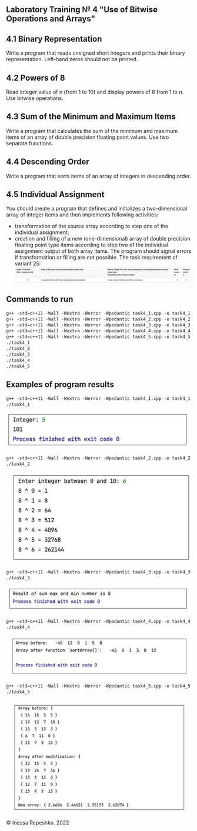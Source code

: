 ## Laboratory Training № 4 "Use of Bitwise Operations and Arrays"

## 4.1 Binary Representation

Write a program that reads unsigned short integers and prints their binary representation. Left-hand zeros should not be printed.

## 4.2 Powers of 8

Read integer value of n (from 1 to 10) and display powers of 8 from 1 to n. Use bitwise operations.

## 4.3 Sum of the Minimum and Maximum Items

Write a program that calculates the sum of the minimum and maximum items of an array of double precision floating point values. Use two separate functions.

## 4.4 Descending Order

Write a program that sorts items of an array of integers in descending order.

## 4.5 Individual Assignment

You should create a program that defines and initializes a two-dimensional array of integer items and then implements following activities:
* transformation of the source array according to step one of the individual assignment;
* creation and filling of a new (one-dimensional) array of double precision floating point type items according to step two of the individual assignment output of both array items.
The program should signal errors if transformation or filling are not possible.
The task requirement of variant 25:
![var25](https://github.com/InessaRepeshko/programming-basics/blob/main/part1/lab4/screens/var25.png)


## Commands to run
```
g++ -std=c++11 -Wall -Wextra -Werror -Wpedantic task4_1.cpp -o task4_1
g++ -std=c++11 -Wall -Wextra -Werror -Wpedantic task4_2.cpp -o task4_2
g++ -std=c++11 -Wall -Wextra -Werror -Wpedantic task4_3.cpp -o task4_3
g++ -std=c++11 -Wall -Wextra -Werror -Wpedantic task4_4.cpp -o task4_4
g++ -std=c++11 -Wall -Wextra -Werror -Wpedantic task4_5.cpp -o task4_5
./task4_1
./task4_2
./task4_3
./task4_4
./task4_5
```


## Examples of program results
```
g++ -std=c++11 -Wall -Wextra -Werror -Wpedantic task4_1.cpp -o task4_1
./task4_1
```
![task4_1](https://github.com/InessaRepeshko/programming-basics/blob/main/part1/lab4/screens/task4_1.png)

```
g++ -std=c++11 -Wall -Wextra -Werror -Wpedantic task4_2.cpp -o task4_2
./task4_2
```
![task4_2](https://github.com/InessaRepeshko/programming-basics/blob/main/part1/lab4/screens/task4_2.png)

```
g++ -std=c++11 -Wall -Wextra -Werror -Wpedantic task4_3.cpp -o task4_3
./task4_3
```
![task4_3](https://github.com/InessaRepeshko/programming-basics/blob/main/part1/lab4/screens/task4_3.png)

```
g++ -std=c++11 -Wall -Wextra -Werror -Wpedantic task4_4.cpp -o task4_4
./task4_4
```
![task4_4](https://github.com/InessaRepeshko/programming-basics/blob/main/part1/lab4/screens/task4_4.png)

```
g++ -std=c++11 -Wall -Wextra -Werror -Wpedantic task4_5.cpp -o task4_5
./task4_5
```
![task4_5](https://github.com/InessaRepeshko/programming-basics/blob/main/part1/lab4/screens/task4_5.png)

© Inessa Repeshko. 2022
